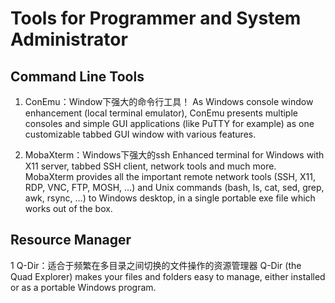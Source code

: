 # Tools for Programmer and System Administrator

## Command Line Tools
1. ConEmu：Window下强大的命令行工具！
  As Windows console window enhancement (local terminal emulator), ConEmu presents multiple consoles and simple GUI applications (like PuTTY for example) as one customizable tabbed GUI window with various features.

2. MobaXterm：Windows下强大的ssh
  Enhanced terminal for Windows with X11 server, tabbed SSH client, network tools and much more.
  MobaXterm provides all the important remote network tools (SSH, X11, RDP, VNC, FTP, MOSH, ...) and Unix commands (bash, ls, cat, sed, grep, awk, rsync, ...) to Windows desktop, in a single portable exe file which works out of the box.
  

## Resource Manager
1 Q-Dir：适合于频繁在多目录之间切换的文件操作的资源管理器
  Q-Dir (the Quad Explorer) makes your files and folders easy to manage, either installed or as a portable Windows program. 
  
